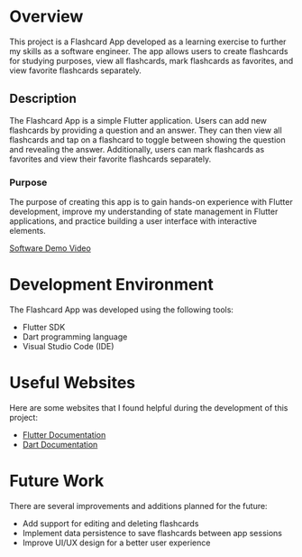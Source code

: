 # Overview

This project is a Flashcard App developed as a learning exercise to further my skills as a software engineer. The app allows users to create flashcards for studying purposes, view all flashcards, mark flashcards as favorites, and view favorite flashcards separately.

## Description

The Flashcard App is a simple Flutter application. Users can add new flashcards by providing a question and an answer. They can then view all flashcards and tap on a flashcard to toggle between showing the question and revealing the answer. Additionally, users can mark flashcards as favorites and view their favorite flashcards separately.

### Purpose

The purpose of creating this app is to gain hands-on experience with Flutter development, improve my understanding of state management in Flutter applications, and practice building a user interface with interactive elements.

[Software Demo Video](http://youtube.link.goes.here)

# Development Environment

The Flashcard App was developed using the following tools:
- Flutter SDK
- Dart programming language
- Visual Studio Code (IDE)

# Useful Websites

Here are some websites that I found helpful during the development of this project:
* [Flutter Documentation](https://flutter.dev/docs)
* [Dart Documentation](https://dart.dev/guides)

# Future Work

There are several improvements and additions planned for the future:
* Add support for editing and deleting flashcards
* Implement data persistence to save flashcards between app sessions
* Improve UI/UX design for a better user experience
